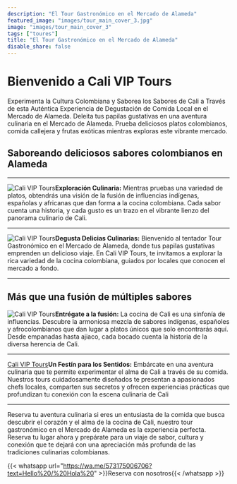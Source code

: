 ```yaml
---
description: "El Tour Gastronómico en el Mercado de Alameda"
featured_image: "images/tour_main_cover_3.jpg"
image: "images/tour_main_cover_3"
tags: ["toures"]
title: "El Tour Gastronómico en el Mercado de Alameda"
disable_share: false
---
```


# Bienvenido a Cali VIP Tours

Experimenta la Cultura Colombiana y Saborea los Sabores de Cali a Través de esta Auténtica Experiencia de Degustación de Comida Local en el Mercado de Alameda. Deleita tus papilas gustativas en una aventura culinaria en el Mercado de Alameda. Prueba deliciosos platos colombianos, comida callejera y frutas exóticas mientras exploras este vibrante mercado.

## **Saboreando deliciosos sabores colombianos en Alameda**

---

![Cali VIP Tours](/images/tour_entry_8.jpg)**Exploración Culinaria:** Mientras pruebas una variedad de platos, obtendrás una visión de la fusión de influencias indígenas, españolas y africanas que dan forma a la cocina colombiana. Cada sabor cuenta una historia, y cada gusto es un trazo en el vibrante lienzo del panorama culinario de Cali.

---

![Cali VIP Tours](/images/tour_entry_9.jpg)**Degusta Delicias Culinarias:** Bienvenido al tentador Tour Gastronómico en el Mercado de Alameda, donde tus papilas gustativas emprenden un delicioso viaje. En Cali VIP Tours, te invitamos a explorar la rica variedad de la cocina colombiana, guiados por locales que conocen el mercado a fondo.

---

## Más que una fusión de múltiples sabores

![Cali VIP Tours](/images/tour_entry_10.jpg)**Entrégate a la fusión:** La cocina de Cali es una sinfonía de influencias. Descubre la armoniosa mezcla de sabores indígenas, españoles y afrocolombianos que dan lugar a platos únicos que solo encontrarás aquí. Desde empanadas hasta ajiaco, cada bocado cuenta la historia de la diversa herencia de Cali.

---

[Cali VIP Tours](/images/tour_entry_11.jpg)**Un Festín para los Sentidos:** Embárcate en una aventura culinaria que te permite experimentar el alma de Cali a través de su comida. Nuestros tours cuidadosamente diseñados te presentan a apasionados chefs locales, comparten sus secretos y ofrecen experiencias prácticas que profundizan tu conexión con la escena culinaria de Cali

---

Reserva tu aventura culinaria si eres un entusiasta de la comida que busca descubrir el corazón y el alma de la cocina de Cali, nuestro tour gastronómico en el Mercado de Alameda es la experiencia perfecta. Reserva tu lugar ahora y prepárate para un viaje de sabor, cultura y conexión que te dejará con una apreciación más profunda de las tradiciones culinarias colombianas.

{{< whatsapp url="https://wa.me/573175006706?text=Hello%20/%20Hola%20" >}}Reserva con nosotros{{< /whatsapp >}}
